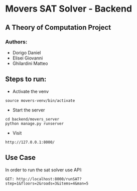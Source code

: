 # Movers SAT Solver - Backend
## A Theory of Computation Project

### Authors:
- Dorigo Daniel
- Elisei Giovanni
- Ghilardini Matteo


## Steps to run:
- Activate the venv 
```
source movers-venv/bin/activate
```

- Start the server
```
cd backend/movers_server
python manage.py runserver
```

- Visit 
```
http://127.0.0.1:8000/
```

## Use Case
In order to run the sat solver use API:
```
GET: http://localhost:8000/runSAT?step=1&floors=2&roads=3&items=4&man=5
```
